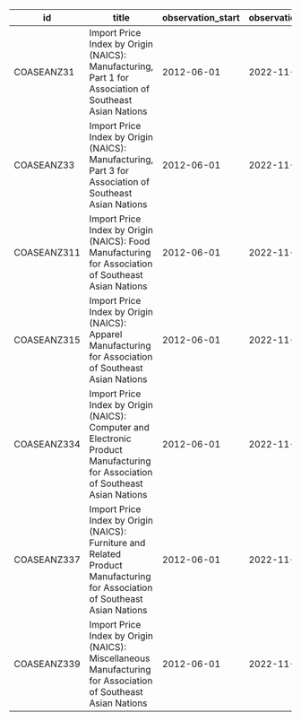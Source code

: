 | id          | title                                                                                                                          | observation_start   | observation_end   |
|-------------|--------------------------------------------------------------------------------------------------------------------------------|---------------------|-------------------|
| COASEANZ31  | Import Price Index by Origin (NAICS): Manufacturing, Part 1 for Association of Southeast Asian Nations                         | 2012-06-01          | 2022-11-01        |
| COASEANZ33  | Import Price Index by Origin (NAICS): Manufacturing, Part 3 for Association of Southeast Asian Nations                         | 2012-06-01          | 2022-11-01        |
| COASEANZ311 | Import Price Index by Origin (NAICS): Food Manufacturing for Association of Southeast Asian Nations                            | 2012-06-01          | 2022-11-01        |
| COASEANZ315 | Import Price Index by Origin (NAICS): Apparel Manufacturing for Association of Southeast Asian Nations                         | 2012-06-01          | 2022-11-01        |
| COASEANZ334 | Import Price Index by Origin (NAICS): Computer and Electronic Product Manufacturing for Association of Southeast Asian Nations | 2012-06-01          | 2022-11-01        |
| COASEANZ337 | Import Price Index by Origin (NAICS): Furniture and Related Product Manufacturing for Association of Southeast Asian Nations   | 2012-06-01          | 2022-11-01        |
| COASEANZ339 | Import Price Index by Origin (NAICS): Miscellaneous Manufacturing for Association of Southeast Asian Nations                   | 2012-06-01          | 2022-11-01        |